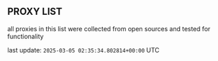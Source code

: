 ## PROXY LIST

all proxies in this list were collected from open sources and tested for functionality

last update: `2025-03-05 02:35:34.802814+00:00` UTC